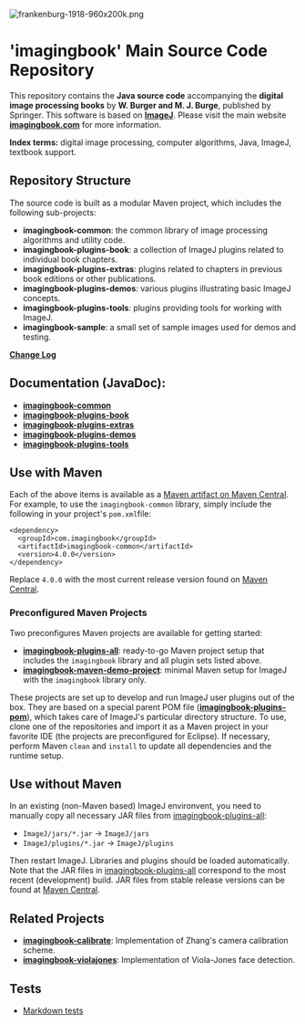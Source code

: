 ![frankenburg-1918-960x200k.png](docs/img/443892583-frankenburg-1918-960x200k.png)

# 'imagingbook' Main Source Code Repository

This repository contains the **Java source code** accompanying the 
**digital image processing books** by **W. Burger and M. J. Burge**, 
published by Springer. This software is based on **[ImageJ](http://rsbweb.nih.gov/ij/index.html)**.
Please visit the main website **[imagingbook.com](https://imagingbook.com/)** for more information.

**Index terms:** digital image processing, computer algorithms, Java, ImageJ, textbook support.

## Repository Structure

The source code is built as a modular Maven project, which includes the following sub-projects:

* **imagingbook-common**: the common library of image processing algorithms and utility code.
* **imagingbook-plugins-book**: a collection of ImageJ plugins related to individual book chapters.
* **imagingbook-plugins-extras**: plugins related to chapters in previous book editions or other publications.
* **imagingbook-plugins-demos**: various plugins illustrating basic ImageJ concepts.
* **imagingbook-plugins-tools**: plugins providing tools for working with ImageJ.
* **imagingbook-sample**: a small set of sample images used for demos and testing.

[**Change Log**](CHANGES.md)

## Documentation (JavaDoc):

* [**imagingbook-common**](https://imagingbook.github.io/imagingbook-public/imagingbook-common/javadoc)
* [**imagingbook-plugins-book**](https://imagingbook.github.io/imagingbook-public/imagingbook-plugins-book/javadoc)
* [**imagingbook-plugins-extras**](https://imagingbook.github.io/imagingbook-public/imagingbook-plugins-extras/javadoc)
* [**imagingbook-plugins-demos**](https://imagingbook.github.io/imagingbook-public/imagingbook-plugins-demos/javadoc)
* [**imagingbook-plugins-tools**](https://imagingbook.github.io/imagingbook-public/imagingbook-plugins-tools/javadoc)

## Use with Maven

Each of the above items is available as a [Maven artifact on Maven Central](https://mvnrepository.com/artifact/com.imagingbook).
For example, to use the `imagingbook-common` library, simply include the following in your project's `pom.xml`file:
```
<dependency>
  <groupId>com.imagingbook</groupId>
  <artifactId>imagingbook-common</artifactId>
  <version>4.0.0</version>
</dependency>
```
Replace `4.0.0` with the most current release version found on [Maven Central](https://mvnrepository.com/artifact/com.imagingbook/imagingbook-common).

### Preconfigured Maven Projects

Two preconfigures Maven projects are available for getting started:

* **[imagingbook-plugins-all](https://github.com/imagingbook/imagingbook-plugins-all)**: ready-to-go Maven project setup that includes the `imagingbook` library and all plugin sets listed above.
* **[imagingbook-maven-demo-project](https://github.com/imagingbook/imagingbook-maven-demo-project)**: minimal Maven setup for ImageJ with the `imagingbook` library only.

These projects are set up to develop and run ImageJ user plugins out of the box. They are based on a special parent POM file 
([**imagingbook-plugins-pom**](https://github.com/imagingbook/imagingbook-public/tree/master/imagingbook-plugins-pom)),
which takes care of ImageJ's particular directory structure.
To use, clone one of the repositories and import it as a Maven project in your favorite IDE (the projects are preconfigured for Eclipse).
If necessary, perform Maven `clean` and `install` to update all dependencies and the runtime setup.

## Use without Maven

In an existing (non-Maven based) ImageJ environvent, you need to manually copy all necessary JAR files from
[imagingbook-plugins-all](https://github.com/imagingbook/imagingbook-plugins-all):

* `ImageJ/jars/*.jar` &rarr; `ImageJ/jars`
* `ImageJ/plugins/*.jar` &rarr;  `ImageJ/plugins`

Then restart ImageJ. Libraries and plugins should be loaded automatically.
Note that the JAR files in [imagingbook-plugins-all](https://github.com/imagingbook/imagingbook-plugins-all)
correspond to the most recent (development) build.
JAR files from stable release versions can be found at [Maven Central](https://mvnrepository.com/artifact/com.imagingbook/imagingbook-common).

## Related Projects

* **[imagingbook-calibrate](https://github.com/imagingbook/imagingbook-calibrate)**: Implementation of Zhang's camera calibration scheme.
* **[imagingbook-violajones](https://github.com/imagingbook/imagingbook-violajones)**: Implementation of Viola-Jones face detection.

## Tests

* [Markdown tests](docs/markdown-test.md)
